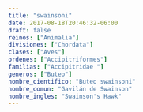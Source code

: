 ```yaml
---
title: "swainsoni"
date: 2017-08-18T20:46:32-06:00
draft: false
reinos: ["Animalia"]
divisiones: ["Chordata"]
clases: ["Aves"]
ordenes: ["Accipitriformes"]
familias: ["Accipitridae "]
generos: ["Buteo"]
nombre_cientifico: "Buteo swainsoni"
nombre_comun: "Gavilán de Swainson"
nombre_ingles: "Swainson's Hawk"
---
```

